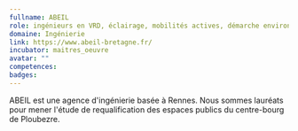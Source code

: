 ```yaml
---
fullname: ABEIL
role: ingénieurs en VRD, éclairage, mobilités actives, démarche environnementale
domaine: Ingénierie
link: https://www.abeil-bretagne.fr/
incubator: maitres_oeuvre
avatar: ""
competences:
badges:
---
```


ABEIL est une agence d'ingénierie basée à Rennes. Nous sommes lauréats pour mener l'étude de requalification des espaces publics du centre-bourg de Ploubezre.
